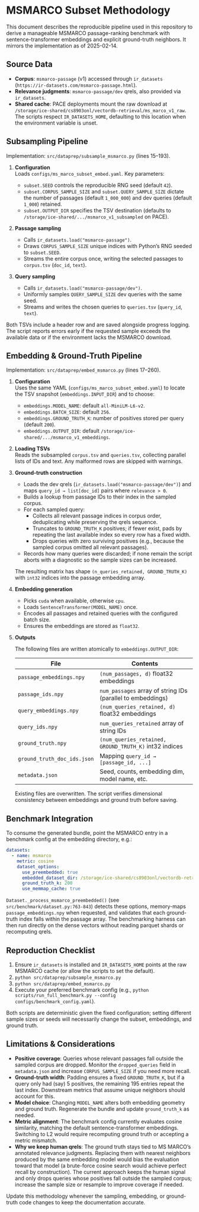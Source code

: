 # MSMARCO Subset Methodology

This document describes the reproducible pipeline used in this repository to
derive a manageable MSMARCO passage-ranking benchmark with sentence-transformer
embeddings and explicit ground-truth neighbors. It mirrors the implementation
as of 2025-02-14.

## Source Data

- **Corpus**: `msmarco-passage` (v1) accessed through `ir_datasets`
  (`https://ir-datasets.com/msmarco-passage.html`).
- **Relevance judgments**: `msmarco-passage/dev` qrels, also provided via
  `ir_datasets`.
- **Shared cache**: PACE deployments mount the raw download at
  `/storage/ice-shared/cs8903onl/vectordb-retrieval/ms_marco_v1_raw`.
  The scripts respect `IR_DATASETS_HOME`, defaulting to this location when the
  environment variable is unset.

## Subsampling Pipeline

Implementation: `src/dataprep/subsample_msmarco.py` (lines 15–193).

1. **Configuration**  
   Loads `configs/ms_marco_subset_embed.yaml`. Key parameters:

   - `subset.SEED` controls the reproducible RNG seed (default `42`).
   - `subset.CORPUS_SAMPLE_SIZE` and `subset.QUERY_SAMPLE_SIZE` dictate the
     number of passages (default `1_000_000`) and dev queries (default `1_000`)
     retained.
   - `subset.OUTPUT_DIR` specifies the TSV destination
     (defaults to `/storage/ice-shared/.../msmarco_v1_subsampled` on PACE).

2. **Passage sampling**  
   - Calls `ir_datasets.load("msmarco-passage")`.
   - Draws `CORPUS_SAMPLE_SIZE` unique indices with Python’s RNG seeded to
     `subset.SEED`.
   - Streams the entire corpus once, writing the selected passages to
     `corpus.tsv` (`doc_id`, `text`).

3. **Query sampling**  
   - Calls `ir_datasets.load("msmarco-passage/dev")`.
   - Uniformly samples `QUERY_SAMPLE_SIZE` dev queries with the same seed.
   - Streams and writes the chosen queries to `queries.tsv` (`query_id`, `text`).

Both TSVs include a header row and are saved alongside progress logging. The
script reports errors early if the requested sample exceeds the available data
or if the environment lacks the MSMARCO download.

## Embedding & Ground-Truth Pipeline

Implementation: `src/dataprep/embed_msmarco.py` (lines 17–260).

1. **Configuration**  
   Uses the same YAML (`configs/ms_marco_subset_embed.yaml`) to locate the TSV
   snapshot (`embeddings.INPUT_DIR`) and to choose:

   - `embeddings.MODEL_NAME`: default `all-MiniLM-L6-v2`.
   - `embeddings.BATCH_SIZE`: default `256`.
   - `embeddings.GROUND_TRUTH_K`: number of positives stored per query
     (default `200`).
   - `embeddings.OUTPUT_DIR`: default
     `/storage/ice-shared/.../msmarco_v1_embeddings`.

2. **Loading TSVs**  
   Reads the subsampled `corpus.tsv` and `queries.tsv`, collecting parallel
   lists of IDs and text. Any malformed rows are skipped with warnings.

3. **Ground-truth construction**

   - Loads the dev qrels (`ir_datasets.load("msmarco-passage/dev")`) and maps
     `query_id → list[doc_id]` pairs where `relevance > 0`.
   - Builds a lookup from passage IDs to their index in the sampled corpus.
   - For each sampled query:
     - Collects all relevant passage indices in corpus order, deduplicating
       while preserving the qrels sequence.
     - Truncates to `GROUND_TRUTH_K` positives; if fewer exist, pads by
       repeating the last available index so every row has a fixed width.
     - Drops queries with zero surviving positives (e.g., because the sampled
       corpus omitted all relevant passages).
   - Records how many queries were discarded; if none remain the script aborts
     with a diagnostic so the sample sizes can be increased.

   The resulting matrix has shape `(n_queries_retained, GROUND_TRUTH_K)` with
   `int32` indices into the passage embedding array.

4. **Embedding generation**

   - Picks `cuda` when available, otherwise `cpu`.
   - Loads `SentenceTransformer(MODEL_NAME)` once.
   - Encodes all passages and retained queries with the configured batch size.
   - Ensures the embeddings are stored as `float32`.

5. **Outputs**

   The following files are written atomically to `embeddings.OUTPUT_DIR`:

   | File | Contents |
   |------|----------|
   | `passage_embeddings.npy` | `(num_passages, d)` float32 embeddings |
   | `passage_ids.npy` | `num_passages` array of string IDs (parallel to embeddings) |
   | `query_embeddings.npy` | `(num_queries_retained, d)` float32 embeddings |
   | `query_ids.npy` | `num_queries_retained` array of string IDs |
   | `ground_truth.npy` | `(num_queries_retained, GROUND_TRUTH_K)` int32 indices |
   | `ground_truth_doc_ids.json` | Mapping `query_id → [passage_id, ...]` |
   | `metadata.json` | Seed, counts, embedding dim, model name, etc. |

   Existing files are overwritten. The script verifies dimensional consistency
   between embeddings and ground truth before saving.

## Benchmark Integration

To consume the generated bundle, point the MSMARCO entry in a benchmark config
at the embedding directory, e.g.:

```yaml
datasets:
  - name: msmarco
    metric: cosine
    dataset_options:
      use_preembedded: true
      embedded_dataset_dir: /storage/ice-shared/cs8903onl/vectordb-retrieval/datasets/msmarco_v1_embeddings
      ground_truth_k: 200
      use_memmap_cache: true
```

`Dataset._process_msmarco_preembedded()` (see `src/benchmark/dataset.py:763-843`)
detects these options, memory-maps `passage_embeddings.npy` when requested, and
validates that each ground-truth index falls within the passage array. The
benchmarking harness can then run directly on the dense vectors without reading
parquet shards or recomputing qrels.

## Reproduction Checklist

1. Ensure `ir_datasets` is installed and `IR_DATASETS_HOME` points at the raw
   MSMARCO cache (or allow the scripts to set the default).
2. `python src/dataprep/subsample_msmarco.py`
3. `python src/dataprep/embed_msmarco.py`
4. Execute your preferred benchmark config (e.g.,
   `python scripts/run_full_benchmark.py --config configs/benchmark_config.yaml`).

Both scripts are deterministic given the fixed configuration; setting different
sample sizes or seeds will necessarily change the subset, embeddings, and
ground truth.

## Limitations & Considerations

- **Positive coverage**: Queries whose relevant passages fall outside the sampled
  corpus are dropped. Monitor the `dropped_queries` field in `metadata.json` and
  increase `CORPUS_SAMPLE_SIZE` if you need more recall.
- **Ground-truth width**: Padding ensures a fixed `GROUND_TRUTH_K`, but if a
  query only had (say) 5 positives, the remaining 195 entries repeat the last
  index. Downstream metrics that assume unique neighbors should account for this.
- **Model choice**: Changing `MODEL_NAME` alters both embedding geometry and
  ground truth. Regenerate the bundle and update `ground_truth_k` as needed.
- **Metric alignment**: The benchmark config currently evaluates cosine
  similarity, matching the default sentence-transformer embeddings. Switching
  to L2 would require recomputing ground truth or accepting a metric mismatch.
- **Why we keep human qrels**: The ground truth stays tied to MS MARCO’s
  annotated relevance judgments. Replacing them with nearest neighbors produced
  by the same embedding model would bias the evaluation toward that model (a
  brute-force cosine search would achieve perfect recall by construction). The
  current approach keeps the human signal and only drops queries whose positives
  fall outside the sampled corpus; increase the sample size or resample to
  improve coverage if needed.

Update this methodology whenever the sampling, embedding, or ground-truth code
changes to keep the documentation accurate.
